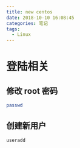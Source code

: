 ```yaml
---
title: new centos
date: 2018-10-10 16:08:45
categories: 笔记
tags:
  - Linux
---
```


# 登陆相关

## 修改 root 密码

``` bash
passwd
```

## 创建新用户

``` bash
useradd 
```
